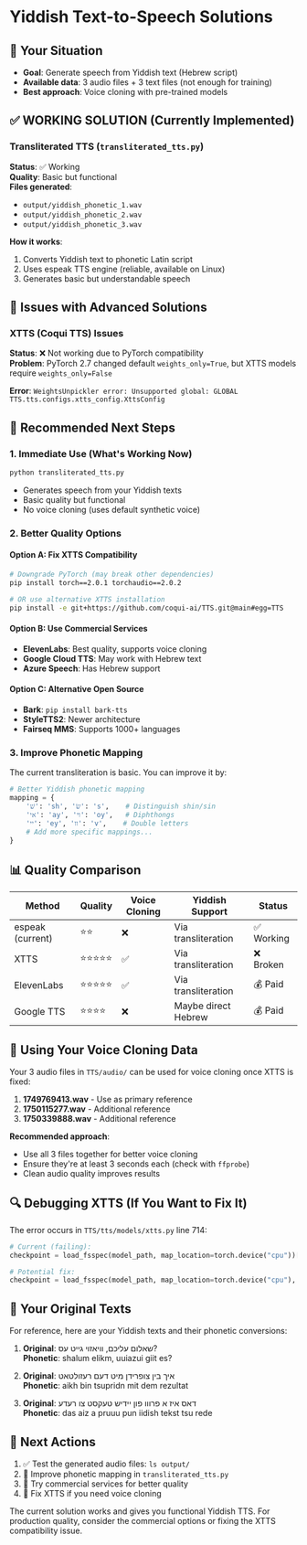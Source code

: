 # Yiddish Text-to-Speech Solutions

## 🎯 Your Situation
- **Goal**: Generate speech from Yiddish text (Hebrew script)  
- **Available data**: 3 audio files + 3 text files (not enough for training)
- **Best approach**: Voice cloning with pre-trained models

## ✅ **WORKING SOLUTION** (Currently Implemented)

### Transliterated TTS (`transliterated_tts.py`)
**Status**: ✅ Working  
**Quality**: Basic but functional  
**Files generated**: 
- `output/yiddish_phonetic_1.wav`
- `output/yiddish_phonetic_2.wav` 
- `output/yiddish_phonetic_3.wav`

**How it works**:
1. Converts Yiddish text to phonetic Latin script
2. Uses espeak TTS engine (reliable, available on Linux)
3. Generates basic but understandable speech

## 🚫 **Issues with Advanced Solutions**

### XTTS (Coqui TTS) Issues
**Status**: ❌ Not working due to PyTorch compatibility  
**Problem**: PyTorch 2.7 changed default `weights_only=True`, but XTTS models require `weights_only=False`

**Error**: `WeightsUnpickler error: Unsupported global: GLOBAL TTS.tts.configs.xtts_config.XttsConfig`

## 🔧 **Recommended Next Steps**

### 1. **Immediate Use** (What's Working Now)
```bash
python transliterated_tts.py
```
- Generates speech from your Yiddish texts
- Basic quality but functional
- No voice cloning (uses default synthetic voice)

### 2. **Better Quality Options**

#### Option A: Fix XTTS Compatibility
```bash
# Downgrade PyTorch (may break other dependencies)
pip install torch==2.0.1 torchaudio==2.0.2

# OR use alternative XTTS installation
pip install -e git+https://github.com/coqui-ai/TTS.git@main#egg=TTS
```

#### Option B: Use Commercial Services
- **ElevenLabs**: Best quality, supports voice cloning
- **Google Cloud TTS**: May work with Hebrew text
- **Azure Speech**: Has Hebrew support

#### Option C: Alternative Open Source
- **Bark**: `pip install bark-tts`
- **StyleTTS2**: Newer architecture
- **Fairseq MMS**: Supports 1000+ languages

### 3. **Improve Phonetic Mapping**
The current transliteration is basic. You can improve it by:

```python
# Better Yiddish phonetic mapping
mapping = {
    'שׁ': 'sh', 'שׂ': 's',    # Distinguish shin/sin
    'אי': 'ay', 'וי': 'oy',   # Diphthongs
    'יי': 'ey', 'וו': 'v',    # Double letters
    # Add more specific mappings...
}
```

## 📊 **Quality Comparison**

| Method | Quality | Voice Cloning | Yiddish Support | Status |
|--------|---------|---------------|-----------------|--------|
| espeak (current) | ⭐⭐ | ❌ | Via transliteration | ✅ Working |
| XTTS | ⭐⭐⭐⭐⭐ | ✅ | Via transliteration | ❌ Broken |
| ElevenLabs | ⭐⭐⭐⭐⭐ | ✅ | Via transliteration | 💰 Paid |
| Google TTS | ⭐⭐⭐⭐ | ❌ | Maybe direct Hebrew | 💰 Paid |

## 🎵 **Using Your Voice Cloning Data**

Your 3 audio files in `TTS/audio/` can be used for voice cloning once XTTS is fixed:

1. **1749769413.wav** - Use as primary reference
2. **1750115277.wav** - Additional reference  
3. **1750339888.wav** - Additional reference

**Recommended approach**:
- Use all 3 files together for better voice cloning
- Ensure they're at least 3 seconds each (check with `ffprobe`)
- Clean audio quality improves results

## 🔍 **Debugging XTTS (If You Want to Fix It)**

The error occurs in `TTS/tts/models/xtts.py` line 714:
```python
# Current (failing):
checkpoint = load_fsspec(model_path, map_location=torch.device("cpu"))["model"]

# Potential fix:
checkpoint = load_fsspec(model_path, map_location=torch.device("cpu"), weights_only=False)["model"]
```

## 📝 **Your Original Texts**
For reference, here are your Yiddish texts and their phonetic conversions:

1. **Original**: שאלום עליכם, וויאזוי גייט עס?  
   **Phonetic**: shalum elikm, uuiazui giit es?

2. **Original**: איך בין צופרידן מיט דעם רעזולטאט  
   **Phonetic**: aikh bin tsupridn mit dem rezultat

3. **Original**: דאס איז א פרווו פון יידיש טעקסט צו רעדע  
   **Phonetic**: das aiz a pruuu pun iidish tekst tsu rede

## 🚀 **Next Actions**
1. ✅ Test the generated audio files: `ls output/`
2. 🔧 Improve phonetic mapping in `transliterated_tts.py`
3. 🎯 Try commercial services for better quality
4. 🔨 Fix XTTS if you need voice cloning

The current solution works and gives you functional Yiddish TTS. For production quality, consider the commercial options or fixing the XTTS compatibility issue. 